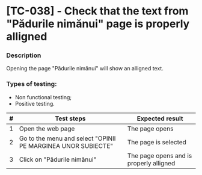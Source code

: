 # **[TC-038] - Check that the text from "Pădurile nimănui" page is properly alligned**

### **Description**

Opening the page "Pădurile nimănui" will show an alligned text.

### **Types of testing:**

- Non functional testing;
- Positive testing.

| #   | **Test steps**                                               | **Expected result**                     |
| --- | ------------------------------------------------------------ | --------------------------------------- |
| 1   | Open the web page                                            | The page opens                          |
| 2   | Go to the menu and select "OPINII PE MARGINEA UNOR SUBIECTE" | The page is selected                    |
| 3   | Click on "Pădurile nimănui"                                  | The page opens and is properly alligned |
